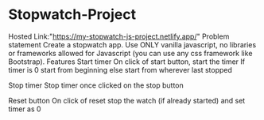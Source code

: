 # Stopwatch-Project
Hosted Link:"https://my-stopwatch-js-project.netlify.app/"
Problem statement
Create a stopwatch app. Use ONLY vanilla javascript, no libraries or frameworks allowed for Javascript (you can use any css framework like Bootstrap).
Features
Start timer
On click of start button, start the timer
If timer is 0 start from beginning else start from wherever last stopped

Stop timer
Stop timer once clicked on the stop button

Reset button
On click of reset stop the watch (if already started) and set timer as 0


